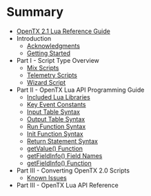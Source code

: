 # Summary

* [OpenTX 2.1 Lua Reference Guide](README.md)
* Introduction
   * [Acknowledgments](acknowledgments.md)
   * [Getting Started](getting_started.md)
* Part I - Script Type Overview
   * [Mix Scripts](mix.md)
   * [Telemetry Scripts](telemetry.md)
   * [Wizard Script](wizard.md)
* Part II - OpenTX Lua API Programming Guide
   * [Included Lua Libraries](included_lua_libraries.md)
   * [Key Event Constants](key_events.md)
   * [Input Table Syntax](input_table_syntax.md)
   * [Output Table Syntax](output_table_syntax.md)
   * [Run Function Syntax](run_function_syntax.md)
   * [Init Function Syntax](init_function_syntax.md)
   * [Return Statement Syntax](return_statement_syntax.md)
   * [getValue() Function](getvalue_function.md)
   * [getFieldInfo() Field Names](getfieldinfo_field_names.md)
   * [getFieldInfo() Function](getfieldinfo_function.md)
* Part III - Converting OpenTX 2.0 Scripts
   * [Known Issues](known_issues.md)
* Part III - OpenTX Lua API Reference

